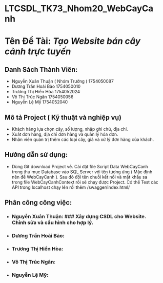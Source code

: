 # LTCSDL_TK73_Nhom20_WebCayCanh

# **Tên Đề Tài:** ***Tạo Website bán cây cảnh trực tuyến***

## **Danh Sách Thành Viên:**

- Nguyễn Xuân Thuận ( Nhóm Trưởng )       1754050087
- Dương Trần Hoài Bảo                     1754050010
- Trương Thị Hiền Hòa                     1754052024
- Võ Thị Trúc Ngân                        1754050056
- Nguyễn Lệ Mỹ                            1754052040

## **Mô tả Project ( Kỹ thuật và nghiệp vụ)**
- Khách hàng lựa chọn cây, số lượng, nhập ghi chú, địa chỉ.
- Xuất đơn hàng, địa chỉ đơn hàng và quản lý hóa đơn.
- Nhân viên quản trị thêm các loại cây, giá và xử lý đơn hàng của khách.

## **Hướng dẫn sử dụng:**
- Dùng Git download Project về. Cài đặt file Script Data WebCayCanh trong thư mục Database vào SQL Server với tên tương ứng 
( Mặc định nên để WebCayCanh ). Sau đó đổi tên chuỗi kết nối và mật khẩu sa trong file WebCayCanhContext rồi sẽ chạy được Project.
Có thể Test các API trong localhost chạy lên rồi thêm /swagger/index.html/

## **Phân công công việc:**
- ### **Nguyễn Xuân Thuận:** ### Xây dựng CSDL cho Website. Chỉnh sửa và cấu hình cho hợp lý.

- ### **Dương Trần Hoài Bảo:**

- ### **Trương Thị Hiền Hòa:**

- ### **Võ Thị Trúc Ngân:**

- ### **Nguyễn Lệ Mỹ:**
